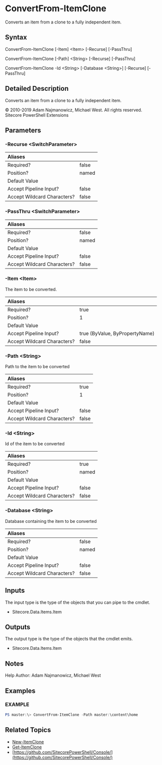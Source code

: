 # ConvertFrom-ItemClone

Converts an item from a clone to a fully independent item.

## Syntax

ConvertFrom-ItemClone \[-Item\] &lt;Item&gt; \[-Recurse\] \[-PassThru\]

ConvertFrom-ItemClone \[-Path\] &lt;String&gt; \[-Recurse\] \[-PassThru\]

ConvertFrom-ItemClone -Id &lt;String&gt; \[-Database &lt;String&gt;\] \[-Recurse\] \[-PassThru\]

## Detailed Description

Converts an item from a clone to a fully independent item.

© 2010-2019 Adam Najmanowicz, Michael West. All rights reserved. Sitecore PowerShell Extensions

## Parameters

### -Recurse  &lt;SwitchParameter&gt;

| Aliases |  |
| :--- | :--- |
| Required? | false |
| Position? | named |
| Default Value |  |
| Accept Pipeline Input? | false |
| Accept Wildcard Characters? | false |

### -PassThru  &lt;SwitchParameter&gt;

| Aliases |  |
| :--- | :--- |
| Required? | false |
| Position? | named |
| Default Value |  |
| Accept Pipeline Input? | false |
| Accept Wildcard Characters? | false |

### -Item  &lt;Item&gt;

The item to be converted.

| Aliases |  |
| :--- | :--- |
| Required? | true |
| Position? | 1 |
| Default Value |  |
| Accept Pipeline Input? | true \(ByValue, ByPropertyName\) |
| Accept Wildcard Characters? | false |

### -Path  &lt;String&gt;

Path to the item to be converted

| Aliases |  |
| :--- | :--- |
| Required? | true |
| Position? | 1 |
| Default Value |  |
| Accept Pipeline Input? | false |
| Accept Wildcard Characters? | false |

### -Id  &lt;String&gt;

Id of the item to be converted

| Aliases |  |
| :--- | :--- |
| Required? | true |
| Position? | named |
| Default Value |  |
| Accept Pipeline Input? | false |
| Accept Wildcard Characters? | false |

### -Database  &lt;String&gt;

Database containing the item to be converted

| Aliases |  |
| :--- | :--- |
| Required? | false |
| Position? | named |
| Default Value |  |
| Accept Pipeline Input? | false |
| Accept Wildcard Characters? | false |

## Inputs

The input type is the type of the objects that you can pipe to the cmdlet.

* Sitecore.Data.Items.Item 

## Outputs

The output type is the type of the objects that the cmdlet emits.

* Sitecore.Data.Items.Item 

## Notes

Help Author: Adam Najmanowicz, Michael West

## Examples

### EXAMPLE

```powershell
PS master:\> ConvertFrom-ItemClone -Path master:\content\home
```

## Related Topics

* [New-ItemClone](new-itemclone.md)
* [Get-ItemClone](get-itemclone.md)
* [https://github.com/SitecorePowerShell/Console/](https://github.com/SitecorePowerShell/Console/) 

